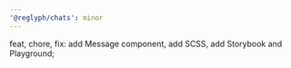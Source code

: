 ```yaml
---
'@reglyph/chats': minor
---
```


feat, chore, fix: add Message component, add SCSS, add Storybook and Playground;
